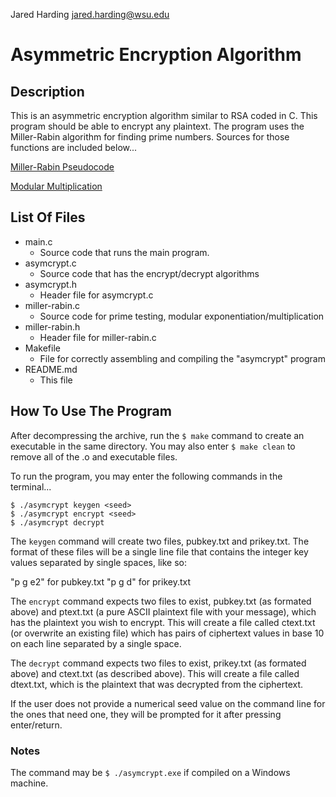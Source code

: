 Jared Harding
jared.harding@wsu.edu

# Asymmetric Encryption Algorithm

## Description

This is an asymmetric encryption algorithm similar to RSA coded in C.
This program should be able to encrypt any plaintext.
The program uses the Miller-Rabin algorithm for finding prime numbers. Sources for those functions are included below...

[Miller-Rabin Pseudocode](https://en.wikipedia.org/wiki/Miller%E2%80%93Rabin_primality_test#Computational_complexity)

[Modular Multiplication](https://www.geeksforgeeks.org/how-to-avoid-overflow-in-modular-multiplication/)

## List Of Files

* main.c
    - Source code that runs the main program.
* asymcrypt.c
    - Source code that has the encrypt/decrypt algorithms
* asymcrypt.h
    - Header file for asymcrypt.c
* miller-rabin.c
    - Source code for prime testing, modular exponentiation/multiplication
* miller-rabin.h
    - Header file for miller-rabin.c
* Makefile
    - File for correctly assembling and compiling the "asymcrypt" program
* README.md
    - This file

## How To Use The Program

After decompressing the archive, run the `$ make` command to create an executable in the same directory.
You may also enter `$ make clean` to remove all of the .o and executable files.

To run the program, you may enter the following commands in the terminal...

```Shell Session
$ ./asymcrypt keygen <seed>
$ ./asymcrypt encrypt <seed>
$ ./asymcrypt decrypt
```
    
The `keygen` command will create two files, pubkey.txt and prikey.txt.
The format of these files will be a single line file that contains the integer key values separated by single spaces, like so:

"p g e2" for pubkey.txt
"p g d" for prikey.txt

The `encrypt` command expects two files to exist, pubkey.txt (as formated above) and ptext.txt (a pure ASCII plaintext file with your message), which has the plaintext you wish to encrypt.
This will create a file called ctext.txt (or overwrite an existing file) which has pairs of ciphertext values in base 10 on each line separated by a single space.

The `decrypt` command expects two files to exist, prikey.txt (as formated above) and ctext.txt (as described above).
This will create a file called dtext.txt, which is the plaintext that was decrypted from the ciphertext.

If the user does not provide a numerical seed value on the command line for the ones that need one, they will be prompted for it after pressing enter/return.

### Notes

The command may be `$ ./asymcrypt.exe` if compiled on a Windows machine.
